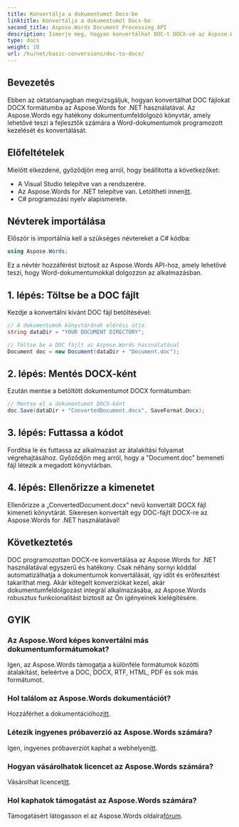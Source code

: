 ```yaml
---
title: Konvertálja a dokumentumot Docx-be
linktitle: Konvertálja a dokumentumot Docx-be
second_title: Aspose.Words Document Processing API
description: Ismerje meg, hogyan konvertálhat DOC-t DOCX-vé az Aspose.Words for .NET használatával. Útmutató lépésről lépésre kódpéldákkal. Tökéletes fejlesztőknek.
type: docs
weight: 10
url: /hu/net/basic-conversions/doc-to-docx/
---
```

## Bevezetés

Ebben az oktatóanyagban megvizsgáljuk, hogyan konvertálhat DOC fájlokat DOCX formátumba az Aspose.Words for .NET használatával. Az Aspose.Words egy hatékony dokumentumfeldolgozó könyvtár, amely lehetővé teszi a fejlesztők számára a Word-dokumentumok programozott kezelését és konvertálását.

## Előfeltételek

Mielőtt elkezdené, győződjön meg arról, hogy beállította a következőket:
- A Visual Studio telepítve van a rendszerére.
-  Az Aspose.Words for .NET telepítve van. Letöltheti innen[itt](https://releases.aspose.com/words/net/).
- C# programozási nyelv alapismerete.

## Névterek importálása

Először is importálnia kell a szükséges névtereket a C# kódba:
```csharp
using Aspose.Words;
```

Ez a névtér hozzáférést biztosít az Aspose.Words API-hoz, amely lehetővé teszi, hogy Word-dokumentumokkal dolgozzon az alkalmazásban.

## 1. lépés: Töltse be a DOC fájlt

Kezdje a konvertálni kívánt DOC fájl betöltésével:
```csharp
// A dokumentumok könyvtárának elérési útja.
string dataDir = "YOUR DOCUMENT DIRECTORY";

// Töltse be a DOC fájlt az Aspose.Words használatával
Document doc = new Document(dataDir + "Document.doc");
```

## 2. lépés: Mentés DOCX-ként

Ezután mentse a betöltött dokumentumot DOCX formátumban:
```csharp
// Mentse el a dokumentumot DOCX-ként
doc.Save(dataDir + "ConvertedDocument.docx", SaveFormat.Docx);
```

## 3. lépés: Futtassa a kódot

Fordítsa le és futtassa az alkalmazást az átalakítási folyamat végrehajtásához. Győződjön meg arról, hogy a "Document.doc" bemeneti fájl létezik a megadott könyvtárban.

## 4. lépés: Ellenőrizze a kimenetet

Ellenőrizze a „ConvertedDocument.docx” nevű konvertált DOCX fájl kimeneti könyvtárát. Sikeresen konvertált egy DOC-fájlt DOCX-re az Aspose.Words for .NET használatával!

## Következtetés

DOC programozottan DOCX-re konvertálása az Aspose.Words for .NET használatával egyszerű és hatékony. Csak néhány sornyi kóddal automatizálhatja a dokumentumok konvertálását, így időt és erőfeszítést takaríthat meg. Akár kötegelt konverziókat kezel, akár dokumentumfeldolgozást integrál alkalmazásába, az Aspose.Words robusztus funkcionalitást biztosít az Ön igényeinek kielégítésére.

## GYIK

### Az Aspose.Word képes konvertálni más dokumentumformátumokat?
Igen, az Aspose.Words támogatja a különféle formátumok közötti átalakítást, beleértve a DOC, DOCX, RTF, HTML, PDF és sok más formátumot.

### Hol találom az Aspose.Words dokumentációt?
 Hozzáférhet a dokumentációhoz[itt](https://reference.aspose.com/words/net/).

### Létezik ingyenes próbaverzió az Aspose.Words számára?
 Igen, ingyenes próbaverziót kaphat a webhelyen[itt](https://releases.aspose.com/).

### Hogyan vásárolhatok licencet az Aspose.Words számára?
 Vásárolhat licencet[itt](https://purchase.aspose.com/buy).

### Hol kaphatok támogatást az Aspose.Words számára?
 Támogatásért látogasson el az Aspose.Words oldalra[fórum](https://forum.aspose.com/c/words/8).
